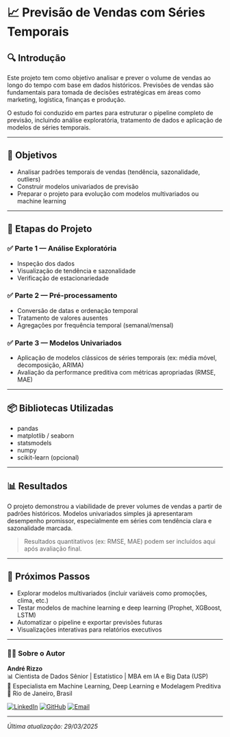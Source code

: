 # 📈 Previsão de Vendas com Séries Temporais

## 🔍 Introdução
Este projeto tem como objetivo analisar e prever o volume de vendas ao longo do tempo com base em dados históricos. Previsões de vendas são fundamentais para tomada de decisões estratégicas em áreas como marketing, logística, finanças e produção.

O estudo foi conduzido em partes para estruturar o pipeline completo de previsão, incluindo análise exploratória, tratamento de dados e aplicação de modelos de séries temporais.

---

## 🎯 Objetivos
- Analisar padrões temporais de vendas (tendência, sazonalidade, outliers)
- Construir modelos univariados de previsão
- Preparar o projeto para evolução com modelos multivariados ou machine learning

---

## 🧠 Etapas do Projeto

### ✅ Parte 1 — Análise Exploratória
- Inspeção dos dados
- Visualização de tendência e sazonalidade
- Verificação de estacionariedade

### ✅ Parte 2 — Pré-processamento
- Conversão de datas e ordenação temporal
- Tratamento de valores ausentes
- Agregações por frequência temporal (semanal/mensal)

### ✅ Parte 3 — Modelos Univariados
- Aplicação de modelos clássicos de séries temporais (ex: média móvel, decomposição, ARIMA)
- Avaliação da performance preditiva com métricas apropriadas (RMSE, MAE)

---

## 📦 Bibliotecas Utilizadas
- pandas
- matplotlib / seaborn
- statsmodels
- numpy
- scikit-learn (opcional)

---

## 📊 Resultados
O projeto demonstrou a viabilidade de prever volumes de vendas a partir de padrões históricos. Modelos univariados simples já apresentaram desempenho promissor, especialmente em séries com tendência clara e sazonalidade marcada.

> Resultados quantitativos (ex: RMSE, MAE) podem ser incluídos aqui após avaliação final.

---

## 🔁 Próximos Passos
- Explorar modelos multivariados (incluir variáveis como promoções, clima, etc.)
- Testar modelos de machine learning e deep learning (Prophet, XGBoost, LSTM)
- Automatizar o pipeline e exportar previsões futuras
- Visualizações interativas para relatórios executivos

---

### 👨‍💻 Sobre o Autor

**André Rizzo**  
📊 Cientista de Dados Sênior | Estatístico | MBA em IA e Big Data (USP)  
🧠 Especialista em Machine Learning, Deep Learning e Modelagem Preditiva  
📍 Rio de Janeiro, Brasil  

[![LinkedIn](https://img.shields.io/badge/LinkedIn-Perfil-0077B5?logo=linkedin&logoColor=white)](https://www.linkedin.com/in/andrerizzo1)
[![GitHub](https://img.shields.io/badge/GitHub-Portfólio-181717?logo=github&logoColor=white)](https://github.com/andrerizzo)
[![Email](https://img.shields.io/badge/Email-andrerizzo@hotmail.com-D14836?logo=gmail&logoColor=white)](mailto:andrerizzo@hotmail.com)

---

*Última atualização: 29/03/2025*
